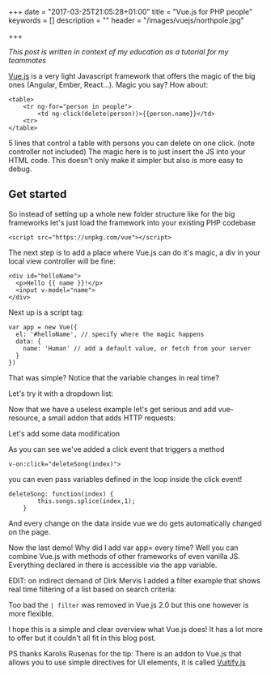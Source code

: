 +++
date = "2017-03-25T21:05:28+01:00"
title = "Vue.js for PHP people"
keywords = []
description = ""
header = "/images/vuejs/northpole.jpg"

+++

*This post is written in context of my education as a tutorial for my teammates*

[Vue.js](http://vuejs.org) is a very light Javascript framework that offers the magic of the big ones (Angular, Ember, React...). Magic you say? How about:
```
<table>
    <tr ng-for="person in people">
        <td ng-click(delete(person))>{{person.name}}</td>
    <tr>
</table>
```
5 lines that control a table with persons you can delete on one click. (note controller not included) The magic here is to just insert the JS into your HTML code. This doesn't only make it simpler but also is more easy to debug.

## Get started
So instead of setting up a whole new folder structure like for the big frameworks let's just load the framework into your existing PHP codebase
```
<script src="https://unpkg.com/vue"></script>
```

The next step is to add a place where Vue.js can do it's magic, a div in your local view controller will be fine:
```
<div id="helloName">
  <p>Hello {{ name }}!</p>
  <input v-model="name">
</div>
```
Next up is a script tag:
```
var app = new Vue({
  el: '#helloName', // specify where the magic happens
  data: {
    name: 'Human' // add a default value, or fetch from your server
  }
})
```
<script async src="//jsfiddle.net/75rxkb8g/embed/"></script>

That was simple? Notice that the variable changes in real time?

Let's try it with a dropdown list:
<script async src="//jsfiddle.net/19kt2wvu/1/embed/"></script>

Now that we have a useless example let's get serious and add vue-resource, a small addon that adds HTTP requests:
<script async src="//jsfiddle.net/rj2gLn9x/3/embed/"></script>

Let's add some data modification
<script async src="//jsfiddle.net/sj486ps6/1/embed/"></script>
As you can see we've added a click event that triggers a method
```
v-on:click="deleteSong(index)">
```
you can even pass variables defined in the loop inside the click event!
```
deleteSong: function(index) {
    	this.songs.splice(index,1);
    }
```
And every change on the data inside vue we do gets automatically changed on the page.

Now the last demo! Why did I add var app= every time? Well you can combine Vue.js with methods of other frameworks of even vanilla JS. Everything declared in there is accessible via the app variable.
<script async src="//jsfiddle.net/ovhgdrr9/1/embed/"></script>

EDIT: on indirect demand of Dirk Mervis I added a filter example that shows real time filtering of a list based on search criteria:
<script async src="//jsfiddle.net/1wj4v1b2/1/embed/"></script>
Too bad the `| filter` was removed in Vue.js 2.0 but this one however is more flexible.


I hope this is a simple and clear overview what Vue.js does! It has a lot more to offer but it couldn't all fit in this blog post. 

PS thanks Karolis Rusenas for the tip: There is an addon to Vue.js that allows you to use simple directives for UI elements, it is called [Vuitify.js](https://vuetifyjs.com)